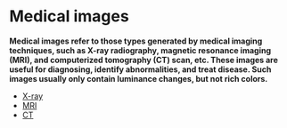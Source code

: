 # Medical images

**Medical images refer to those types generated by medical imaging techniques, such as X-ray radiography, magnetic resonance imaging (MRI), and computerized tomography (CT) scan, etc. These images are useful for diagnosing, identify abnormalities, and treat disease. Such images usually only contain luminance changes, but not rich colors.**

  - [X-ray](./ImageTypes/medical/x.md)
  - [MRI](./ImageTypes/medical/mri.md)
  - [CT](./ImageTypes/medical/ct.md)
 